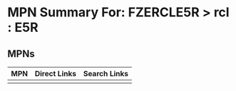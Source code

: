 



# MPN Summary For: FZERCLE5R > rcl : E5R

## MPNs
  

|MPN|Direct Links|Search Links|
| :--- | :--- | :--- |
||||
